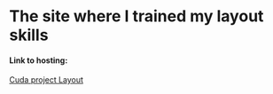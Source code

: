 # The site where I trained my layout skills

#### Link to hosting: 
[Cuda project Layout](https://slab3.github.io/hmw-vl-2/) 

